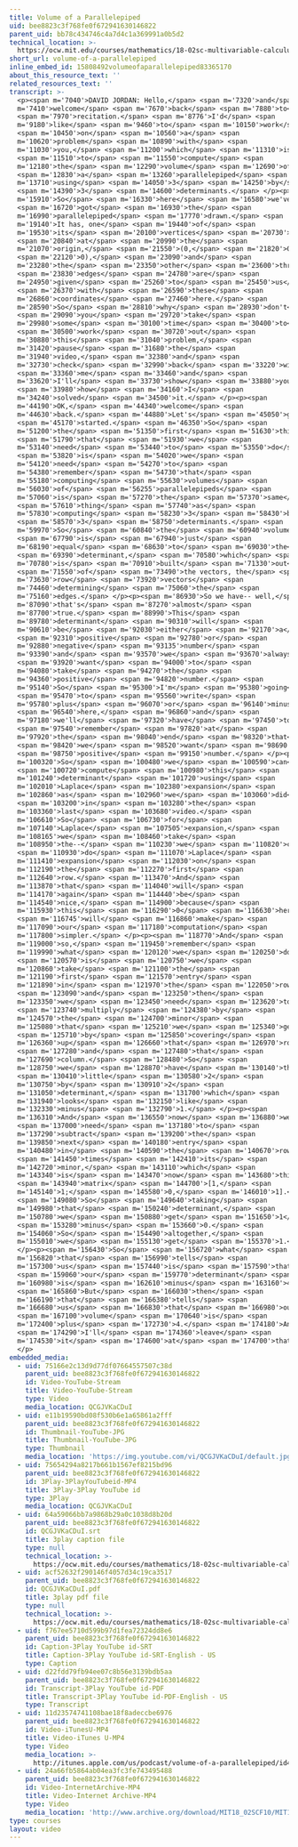 ```yaml
---
title: Volume of a Parallelepiped
uid: bee8823c3f768fe0f672941630146822
parent_uid: bb78c434746c4a7d4c1a369991a0b5d2
technical_location: >-
  https://ocw.mit.edu/courses/mathematics/18-02sc-multivariable-calculus-fall-2010/1.-vectors-and-matrices/part-a-vectors-determinants-and-planes/session-6-volumes-and-determinants-in-space/volume-of-a-parallelepiped
short_url: volume-of-a-parallelepiped
inline_embed_id: 15808492volumeofaparallelepiped83365170
about_this_resource_text: ''
related_resources_text: ''
transcript: >-
  <p><span m='7040'>DAVID JORDAN: Hello,</span> <span m='7320'>and</span> <span
  m='7410'>welcome</span> <span m='7670'>back</span> <span m='7880'>to</span>
  <span m='7970'>recitation.</span> <span m='8776'>I'd</span> <span
  m='9180'>like</span> <span m='9460'>to</span> <span m='10150'>work</span>
  <span m='10450'>on</span> <span m='10560'>a</span> <span
  m='10620'>problem</span> <span m='10890'>with</span> <span
  m='11030'>you,</span> <span m='11200'>which</span> <span m='11310'>is</span>
  <span m='11510'>to</span> <span m='11550'>compute</span> <span
  m='12180'>the</span> <span m='12290'>volume</span> <span m='12690'>of</span>
  <span m='12830'>a</span> <span m='13260'>parallelepiped</span> <span
  m='13710'>using</span> <span m='14050'>3</span> <span m='14250'>by</span>
  <span m='14390'>3</span> <span m='14600'>determinants.</span> </p><p><span
  m='15910'>So</span> <span m='16330'>here</span> <span m='16580'>we've</span>
  <span m='16720'>got</span> <span m='16930'>the</span> <span
  m='16990'>parallelepiped</span> <span m='17770'>drawn.</span> <span
  m='19140'>It has, one</span> <span m='19440'>of</span> <span
  m='19530'>its</span> <span m='20100'>vertices</span> <span m='20730'>is</span>
  <span m='20840'>at</span> <span m='20990'>the</span> <span
  m='21070'>origin,</span> <span m='21550'>(0,</span> <span m='21820'>0,</span>
  <span m='22120'>0),</span> <span m='23090'>and</span> <span
  m='23280'>the</span> <span m='23350'>other</span> <span m='23600'>three</span>
  <span m='23830'>edges</span> <span m='24780'>are</span> <span
  m='24950'>given</span> <span m='25260'>to</span> <span m='25450'>us</span>
  <span m='26370'>with</span> <span m='26590'>these</span> <span
  m='26860'>coordinates</span> <span m='27460'>here.</span> <span
  m='28590'>So</span> <span m='28810'>why</span> <span m='28930'>don't</span>
  <span m='29090'>you</span> <span m='29720'>take</span> <span
  m='29980'>some</span> <span m='30100'>time</span> <span m='30400'>to</span>
  <span m='30500'>work</span> <span m='30720'>out</span> <span
  m='30880'>this</span> <span m='31040'>problem,</span> <span
  m='31420'>pause</span> <span m='31680'>the</span> <span
  m='31940'>video,</span> <span m='32380'>and</span> <span
  m='32730'>check</span> <span m='32990'>back</span> <span m='33220'>with</span>
  <span m='33360'>me</span> <span m='33460'>and</span> <span
  m='33620'>I'll</span> <span m='33730'>show</span> <span m='33880'>you</span>
  <span m='33980'>how</span> <span m='34160'>I</span> <span
  m='34240'>solved</span> <span m='34500'>it.</span> </p><p><span
  m='44190'>OK,</span> <span m='44340'>welcome</span> <span
  m='44630'>back.</span> <span m='44880'>Let's</span> <span m='45050'>get</span>
  <span m='45170'>started.</span> <span m='46350'>So</span> <span
  m='51200'>the</span> <span m='51350'>first</span> <span m='51630'>thing</span>
  <span m='51790'>that</span> <span m='51930'>we</span> <span
  m='53140'>need</span> <span m='53440'>to</span> <span m='53550'>do</span>
  <span m='53820'>is</span> <span m='54020'>we</span> <span
  m='54120'>need</span> <span m='54270'>to</span> <span
  m='54380'>remember</span> <span m='54730'>that</span> <span
  m='55180'>computing</span> <span m='55630'>volumes</span> <span
  m='56030'>of</span> <span m='56255'>parallelepipeds</span> <span
  m='57060'>is</span> <span m='57270'>the</span> <span m='57370'>same</span>
  <span m='57610'>thing</span> <span m='57740'>as</span> <span
  m='57830'>computing</span> <span m='58230'>3</span> <span m='58430'>by</span>
  <span m='58570'>3</span> <span m='58750'>determinants.</span> <span
  m='59970'>So</span> <span m='60840'>the</span> <span m='60940'>volume</span>
  <span m='67790'>is</span> <span m='67940'>just</span> <span
  m='68190'>equal</span> <span m='68630'>to</span> <span m='69030'>the</span>
  <span m='69390'>determinant,</span> <span m='70580'>which</span> <span
  m='70780'>is</span> <span m='70910'>built</span> <span m='71330'>out</span>
  <span m='71550'>of</span> <span m='73490'>the vectors, the</span> <span
  m='73630'>row</span> <span m='73920'>vectors</span> <span
  m='74460'>determining</span> <span m='75060'>the</span> <span
  m='75160'>edges.</span> </p><p><span m='86930'>So we have-- well,</span> <span
  m='87090'>that's</span> <span m='87270'>almost</span> <span
  m='87700'>true.</span> <span m='88990'>This</span> <span
  m='89780'>determinant</span> <span m='90310'>will</span> <span
  m='90610'>be</span> <span m='92030'>either</span> <span m='92170'>a</span>
  <span m='92310'>positive</span> <span m='92780'>or</span> <span
  m='92880'>negative</span> <span m='93135'>number</span> <span
  m='93390'>and</span> <span m='93570'>we</span> <span m='93670'>always</span>
  <span m='93920'>want</span> <span m='94000'>to</span> <span
  m='94080'>take</span> <span m='94270'>the</span> <span
  m='94360'>positive</span> <span m='94820'>number.</span> <span
  m='95140'>So</span> <span m='95300'>I'm</span> <span m='95380'>going</span>
  <span m='95470'>to</span> <span m='95560'>write</span> <span
  m='95780'>plus</span> <span m='96070'>or</span> <span m='96140'>minus</span>
  <span m='96540'>here,</span> <span m='96860'>and</span> <span
  m='97180'>we'll</span> <span m='97320'>have</span> <span m='97450'>to</span>
  <span m='97540'>remember</span> <span m='97820'>at</span> <span
  m='97920'>the</span> <span m='98040'>end</span> <span m='98320'>that</span>
  <span m='98420'>we</span> <span m='98520'>want</span> <span m='98690'>a</span>
  <span m='98750'>positive</span> <span m='99150'>number.</span> </p><p><span
  m='100320'>So</span> <span m='100480'>we</span> <span m='100590'>can</span>
  <span m='100720'>compute</span> <span m='100980'>this</span> <span
  m='101240'>determinant</span> <span m='101720'>using</span> <span
  m='102010'>Laplace</span> <span m='102380'>expansion</span> <span
  m='102860'>as</span> <span m='102960'>we</span> <span m='103060'>did</span>
  <span m='103200'>in</span> <span m='103280'>the</span> <span
  m='103360'>last</span> <span m='103680'>video.</span> <span
  m='106610'>So</span> <span m='106730'>for</span> <span
  m='107140'>Laplace</span> <span m='107505'>expansion,</span> <span
  m='108165'>we</span> <span m='108460'>take</span> <span
  m='108950'>the--</span> <span m='110230'>we</span> <span m='110820'>can</span>
  <span m='110930'>do</span> <span m='111070'>Laplace</span> <span
  m='111410'>expansion</span> <span m='112030'>on</span> <span
  m='112190'>the</span> <span m='112270'>first</span> <span
  m='112640'>row.</span> <span m='113470'>And</span> <span
  m='113870'>that</span> <span m='114040'>will</span> <span
  m='114170'>again</span> <span m='114440'>be</span> <span
  m='114540'>nice,</span> <span m='114900'>because</span> <span
  m='115930'>this</span> <span m='116290'>0</span> <span m='116630'>here</span>
  <span m='116745'>will</span> <span m='116860'>make</span> <span
  m='117090'>our</span> <span m='117180'>computation</span> <span
  m='117800'>simpler.</span> </p><p><span m='118770'>And</span> <span
  m='119000'>so,</span> <span m='119450'>remember</span> <span
  m='119990'>what</span> <span m='120120'>we</span> <span m='120250'>do</span>
  <span m='120570'>is</span> <span m='120750'>we</span> <span
  m='120860'>take</span> <span m='121100'>the</span> <span
  m='121190'>first</span> <span m='121570'>entry</span> <span
  m='121890'>in</span> <span m='121970'>the</span> <span m='122050'>row,</span>
  <span m='123090'>and</span> <span m='123250'>then</span> <span
  m='123350'>we</span> <span m='123450'>need</span> <span m='123620'>to</span>
  <span m='123740'>multiply</span> <span m='124380'>by</span> <span
  m='124570'>the</span> <span m='124700'>minor</span> <span
  m='125080'>that</span> <span m='125210'>we</span> <span m='125340'>get</span>
  <span m='125710'>by</span> <span m='125850'>covering</span> <span
  m='126360'>up</span> <span m='126660'>that</span> <span m='126970'>row</span>
  <span m='127280'>and</span> <span m='127480'>that</span> <span
  m='127690'>column.</span> <span m='128480'>So</span> <span
  m='128750'>we</span> <span m='128870'>have</span> <span m='130140'>this</span>
  <span m='130410'>little</span> <span m='130580'>2</span> <span
  m='130750'>by</span> <span m='130910'>2</span> <span
  m='131050'>determinant,</span> <span m='131700'>which</span> <span
  m='131940'>looks</span> <span m='132150'>like</span> <span
  m='132330'>minus</span> <span m='132790'>1.</span> </p><p><span
  m='136310'>And</span> <span m='136550'>now</span> <span m='136880'>we</span>
  <span m='137000'>need</span> <span m='137180'>to</span> <span
  m='137290'>subtract</span> <span m='139200'>the</span> <span
  m='139850'>next</span> <span m='140180'>entry</span> <span
  m='140480'>in</span> <span m='140590'>the</span> <span m='140670'>row</span>
  <span m='141450'>times</span> <span m='142410'>its</span> <span
  m='142720'>minor,</span> <span m='143110'>which</span> <span
  m='143340'>is</span> <span m='143470'>now</span> <span m='143680'>this</span>
  <span m='143940'>matrix</span> <span m='144700'>[1,</span> <span
  m='145140'>1;</span> <span m='145580'>0,</span> <span m='146010'>1].</span>
  <span m='149080'>So</span> <span m='149640'>taking</span> <span
  m='149980'>that</span> <span m='150240'>determinant,</span> <span
  m='150780'>we</span> <span m='150880'>get</span> <span m='151650'>1</span>
  <span m='153280'>minus</span> <span m='153660'>0.</span> <span
  m='154060'>So</span> <span m='154490'>altogether,</span> <span
  m='155010'>we</span> <span m='155130'>get</span> <span m='155370'>1.</span>
  </p><p><span m='156430'>So</span> <span m='156720'>what</span> <span
  m='156820'>that</span> <span m='156990'>tells</span> <span
  m='157300'>us</span> <span m='157440'>is</span> <span m='157590'>that</span>
  <span m='159060'>our</span> <span m='159770'>determinant</span> <span
  m='160980'>is</span> <span m='162610'>minus</span> <span m='163160'>4.</span>
  <span m='165860'>But</span> <span m='166030'>then</span> <span
  m='166190'>that</span> <span m='166380'>tells</span> <span
  m='166680'>us</span> <span m='166830'>that</span> <span m='166980'>our</span>
  <span m='167100'>volume</span> <span m='170640'>is</span> <span
  m='172400'>plus</span> <span m='172730'>4.</span> <span m='174180'>And</span>
  <span m='174290'>I'll</span> <span m='174360'>leave</span> <span
  m='174530'>it</span> <span m='174600'>at</span> <span m='174700'>that.</span>
  </p>
embedded_media:
  - uid: 75166e2c13d9d77df07664557507c38d
    parent_uid: bee8823c3f768fe0f672941630146822
    id: Video-YouTube-Stream
    title: Video-YouTube-Stream
    type: Video
    media_location: QCGJVKaCDuI
  - uid: e11b19590bd08f530b6e1a65861a2fff
    parent_uid: bee8823c3f768fe0f672941630146822
    id: Thumbnail-YouTube-JPG
    title: Thumbnail-YouTube-JPG
    type: Thumbnail
    media_location: 'https://img.youtube.com/vi/QCGJVKaCDuI/default.jpg'
  - uid: 75654294a8217b661b1567ef8215bd96
    parent_uid: bee8823c3f768fe0f672941630146822
    id: 3Play-3PlayYouTubeid-MP4
    title: 3Play-3Play YouTube id
    type: 3Play
    media_location: QCGJVKaCDuI
  - uid: 64a59066bb7a9868b29a0c1038d8b20d
    parent_uid: bee8823c3f768fe0f672941630146822
    id: QCGJVKaCDuI.srt
    title: 3play caption file
    type: null
    technical_location: >-
      https://ocw.mit.edu/courses/mathematics/18-02sc-multivariable-calculus-fall-2010/1.-vectors-and-matrices/part-a-vectors-determinants-and-planes/session-6-volumes-and-determinants-in-space/volume-of-a-parallelepiped/QCGJVKaCDuI.srt
  - uid: acf52632f290146f4057d34c19ca3517
    parent_uid: bee8823c3f768fe0f672941630146822
    id: QCGJVKaCDuI.pdf
    title: 3play pdf file
    type: null
    technical_location: >-
      https://ocw.mit.edu/courses/mathematics/18-02sc-multivariable-calculus-fall-2010/1.-vectors-and-matrices/part-a-vectors-determinants-and-planes/session-6-volumes-and-determinants-in-space/volume-of-a-parallelepiped/QCGJVKaCDuI.pdf
  - uid: f767ee5710d599b97d1fea72324dd8e6
    parent_uid: bee8823c3f768fe0f672941630146822
    id: Caption-3Play YouTube id-SRT
    title: Caption-3Play YouTube id-SRT-English - US
    type: Caption
  - uid: d22fdd79fb94ee07c8b56e3139bdb5aa
    parent_uid: bee8823c3f768fe0f672941630146822
    id: Transcript-3Play YouTube id-PDF
    title: Transcript-3Play YouTube id-PDF-English - US
    type: Transcript
  - uid: 11d23574741108bae18f8adeccbe6976
    parent_uid: bee8823c3f768fe0f672941630146822
    id: Video-iTunesU-MP4
    title: Video-iTunes U-MP4
    type: Video
    media_location: >-
      http://itunes.apple.com/us/podcast/volume-of-a-parallelepiped/id414355340?i=90322855
  - uid: 24a66fb5864ab04ea3fc3fe743495488
    parent_uid: bee8823c3f768fe0f672941630146822
    id: Video-InternetArchive-MP4
    title: Video-Internet Archive-MP4
    type: Video
    media_location: 'http://www.archive.org/download/MIT18_02SCF10/MIT18_02SCF10Rec_06_300k.mp4'
type: courses
layout: video
---
```

